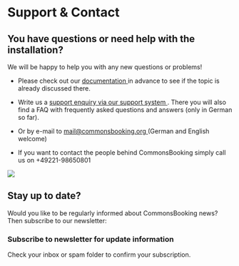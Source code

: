 # Support & Contact

<script setup>
import Newsletter from '/.vitepress/components/Newsletter_EN.vue'
</script>

## You have questions or need help with the installation?

We will be happy to help you with any new questions or problems!

  * Please check out our [ documentation ](/en/documentation/) in advance to see if the topic is already discussed there.
  * Write us a [ support enquiry via our support system ](https://support.commonsbooking.org) . There you will also find a FAQ with frequently asked questions and answers (only in German so far).
  * Or by e-mail to [ mail@commonsbooking.org ](mailto:mail@commonsbooking.org)
(German and English welcome)

  * If you want to contact the people behind CommonsBooking simply call us on +49221-98650801

![](/img/icons-support-together.png)

## Stay up to date?

Would you like to be regularly informed about CommonsBooking news?
Then subscribe to our newsletter:

### Subscribe to newsletter for update information

Check your inbox or spam folder to confirm your subscription.

<Newsletter />